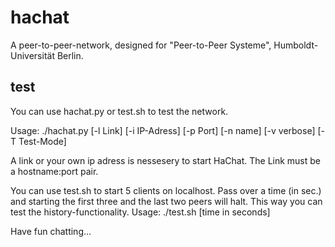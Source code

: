 hachat
======
A peer-to-peer-network, designed for "Peer-to-Peer Systeme", Humboldt-Universität Berlin. 

test
----
You can use hachat.py or test.sh to test the network.

Usage: ./hachat.py [-l Link] [-i IP-Adress] [-p Port] [-n name] [-v verbose] [-T Test-Mode]

A link or your own ip adress is nessesery to start HaChat. The Link must be a hostname:port pair.

You can use test.sh to start 5 clients on localhost. Pass over a time (in sec.) and starting the first three and the last two peers will halt. This way you can test the history-functionality.
Usage: ./test.sh [time in seconds]

Have fun chatting...
